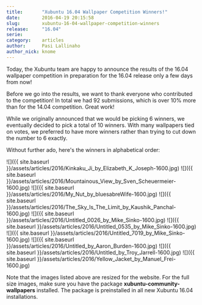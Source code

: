 ```yaml
---
title:       "Xubuntu 16.04 Wallpaper Competition Winners!"
date:        2016-04-19 20:15:58
slug:        xubuntu-16-04-wallpaper-competition-winners
release:     "16.04"
serie:       
category:    articles
author:      Pasi Lallinaho
author_nick: knome
---
```


Today, the Xubuntu team are happy to announce the results of the 16.04 wallpaper competition in preparation for the 16.04 release only a few days from now!

Before we go into the results, we want to thank everyone who contributed to the competition! In total we had 92 submissions, which is over 10% more than for the 14.04 competition. Great work!

While we originally announced that we would be picking 6 winners, we eventually decided to pick a total of 10 winners. With many wallpapers tied on votes, we preferred to have more winners rather than trying to cut down the number to 6 exactly.

Without further ado, here's the winners in alphabetical order:

![]({{ site.baseurl }}/assets/articles/2016/Kinkaku_Ji_by_Elizabeth_K_Joseph-1600.jpg)
![]({{ site.baseurl }}/assets/articles/2016/Mountainous_View_by_Sven_Scheuermeier-1600.jpg)
![]({{ site.baseurl }}/assets/articles/2016/My_Nut_by_bluesabreWife-1600.jpg)
![]({{ site.baseurl }}/assets/articles/2016/The_Sky_Is_The_Limit_by_Kaushik_Panchal-1600.jpg)
![]({{ site.baseurl }}/assets/articles/2016/Untitled_0026_by_Mike_Sinko-1600.jpg)
![]({{ site.baseurl }}/assets/articles/2016/Untitled_0535_by_Mike_Sinko-1600.jpg)
![]({{ site.baseurl }}/assets/articles/2016/Untitled_7019_by_Mike_Sinko-1600.jpg)
![]({{ site.baseurl }}/assets/articles/2016/Untitled_by_Aaron_Burden-1600.jpg)
![]({{ site.baseurl }}/assets/articles/2016/Untitled_by_Troy_Jarrell-1600.jpg)
![]({{ site.baseurl }}/assets/articles/2016/Yellow_Jacket_by_Manuel_Frei-1600.jpg)

Note that the images listed above are resized for the website. For the full size images, make sure you have the package **xubuntu-community-wallpapers** installed. The package is preinstalled in all new Xubuntu 16.04 installations.
